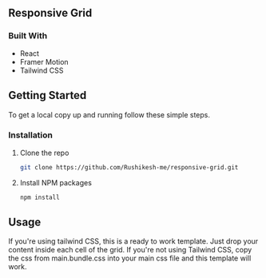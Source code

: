 




<!-- ABOUT THE PROJECT -->
## Responsive Grid

### Built With

* React
* Framer Motion
* Tailwind CSS



<!-- GETTING STARTED -->
## Getting Started

To get a local copy up and running follow these simple steps.


### Installation

1. Clone the repo
   ```sh
   git clone https://github.com/Rushikesh-me/responsive-grid.git
   ```
2. Install NPM packages
   ```sh
   npm install
   ```



<!-- USAGE EXAMPLES -->
## Usage

If you're using tailwind CSS, this is a ready to work template. Just drop your content inside each cell of the grid.
If you're not using Tailwind CSS, copy the css from main.bundle.css into your main css file and this template will work.



